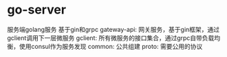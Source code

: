 # go-server
服务端golang服务 基于gin和grpc
gateway-api: 网关服务，基于gin框架，通过gclient调用下一层微服务
gclient: 所有微服务的接口集合，通过grpc自带负载均衡，使用consul作为服务发现
common: 公共组建
proto: 需要公用的协议 
